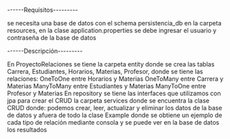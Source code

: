 ------Requisitos---------

se necesita una base de datos con el schema
persistencia_db
en la carpeta resources, en la clase application.properties se debe ingresar el usuario y contraseña de la base de datos

------Descripción---------

En ProyectoRelaciones
se tiene la carpeta entity donde se crea las tablas Carrera, Estudiantes, Horarios, Materias, Profesor,
donde se tiene las relaciones:
OneToOne entre Horarios y Materias
OneToMany entre Carrera y Materias
ManyToMany entre Estudiantes y Materias
ManyToOne entre Profesor y Materias
En repository se tiene las interfaces que utilizamos con jpa para crear el CRUD
la carpeta services donde se encuentra la clase CRUD donde:
podemos crear, leer, actualizar y eliminar los datos de la base de datos
y afuera de todo la clase Example donde se obtiene un ejemplo de cada tipo de relación mediante consola y se puede ver en la base de datos los resultados
